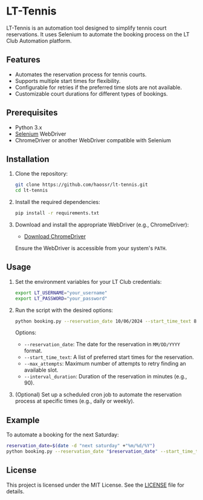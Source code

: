# LT-Tennis

LT-Tennis is an automation tool designed to simplify tennis court reservations. It uses Selenium to automate the booking process on the LT Club Automation platform.

## Features

- Automates the reservation process for tennis courts.
- Supports multiple start times for flexibility.
- Configurable for retries if the preferred time slots are not available.
- Customizable court durations for different types of bookings.

## Prerequisites

- Python 3.x
- [Selenium](https://www.selenium.dev/) WebDriver
- ChromeDriver or another WebDriver compatible with Selenium

## Installation

1. Clone the repository:

   ```bash
   git clone https://github.com/haossr/lt-tennis.git
   cd lt-tennis
   ```

2. Install the required dependencies:

   ```bash
   pip install -r requirements.txt
   ```

3. Download and install the appropriate WebDriver (e.g., ChromeDriver):

   - [Download ChromeDriver](https://sites.google.com/a/chromium.org/chromedriver/downloads)

   Ensure the WebDriver is accessible from your system's `PATH`.

## Usage

1. Set the environment variables for your LT Club credentials:

   ```bash
   export LT_USERNAME="your_username"
   export LT_PASSWORD="your_password"
   ```

2. Run the script with the desired options:

   ```bash
   python booking.py --reservation_date 10/06/2024 --start_time_text 8:30am 8:00am 9:00am --max_attempts 3 --interval_duration 90
   ```

   Options:
   - `--reservation_date`: The date for the reservation in `MM/DD/YYYY` format.
   - `--start_time_text`: A list of preferred start times for the reservation.
   - `--max_attempts`: Maximum number of attempts to retry finding an available slot.
   - `--interval_duration`: Duration of the reservation in minutes (e.g., 90).

3. (Optional) Set up a scheduled cron job to automate the reservation process at specific times (e.g., daily or weekly).

## Example

To automate a booking for the next Saturday:

```bash
reservation_date=$(date -d "next saturday" +"%m/%d/%Y")
python booking.py --reservation_date "$reservation_date" --start_time_text 8:30am 8:00am 9:00am --max_attempts 3 --interval_duration 90
```

## License

This project is licensed under the MIT License. See the [LICENSE](LICENSE) file for details.
```